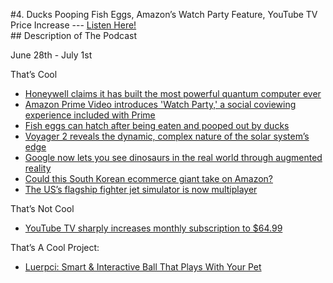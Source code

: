 #4. Ducks Pooping Fish Eggs, Amazon’s Watch Party Feature, YouTube TV Price Increase
        ---
        [Listen Here!](https://thatscoolnews.podbean.com/e/ducks-releasing-fish-eggs-amazon-s-watch-party-feature-youtube-tv-price-increase-ep-4/) \
        ## Description of The Podcast
        <p style="text-align:left;">June 28th - July 1st </p>

<p style="text-align:left;">That’s Cool</p>

<ul style="text-align:left;"><li style="font-weight:400;"><a href='https://www.newscientist.com/article/2246940-honeywell-claims-it-has-built-the-most-powerful-quantum-computer-ever/'>Honeywell claims it has built the most powerful quantum computer ever</a></li>

<li style="font-weight:400;"><a href='https://techcrunch.com/2020/06/29/amazon-prime-video-introduces-watch-party-a-social-coviewing-experience-included-with-prime/'>Amazon Prime Video introduces 'Watch Party,' a social coviewing experience included with Prime</a></li>

<li style="font-weight:400;"><a href='https://www.sciencenews.org/article/fish-eggs-can-hatch-after-being-eaten-pooped-out-ducks'>Fish eggs can hatch after being eaten and pooped out by ducks</a></li>

<li style="font-weight:400;"><a href='https://www.sciencenews.org/article/voyager-2-reveals-dynamic-nature-solar-system-edge'>Voyager 2 reveals the dynamic, complex nature of the solar system’s edge</a></li>

<li style="font-weight:400;"><a href='https://www.theverge.com/2020/6/30/21308071/google-search-augmented-reality-animals-dinosaurs-tyrannosaurus-rex-velociraptor-triceratops'>Google now lets you see dinosaurs in the real world through augmented reality</a></li>

<li style="font-weight:400;"><a href='https://thehustle.co/06302020-Coupang-ecommerce/'>Could this South Korean ecommerce giant take on Amazon?</a></li>

<li style="font-weight:400;"><a href='https://www.popsci.com/story/technology/f-35-simulator-update/'>The US’s flagship fighter jet simulator is now multiplayer</a></li>

</ul>
<p style="text-align:left;">That’s Not Cool</p>

<ul style="text-align:left;"><li style="font-weight:400;"><a href='https://www.theverge.com/2020/6/30/21308449/youtube-tv-price-increase-64-99-viacom-hbo-new-channels'>YouTube TV sharply increases monthly subscription to $64.99</a></li>

</ul>
<p style="text-align:left;">That’s A Cool Project:</p>

<ul style="text-align:left;"><li style="font-weight:400;"><a href='https://www.kickstarter.com/projects/1877264102/worlds-first-interactive-and-remote-controlled-smart-ball?ref=discovery_category'>Luerpci: Smart & Interactive Ball That Plays With Your Pet</a></li>

</ul>
